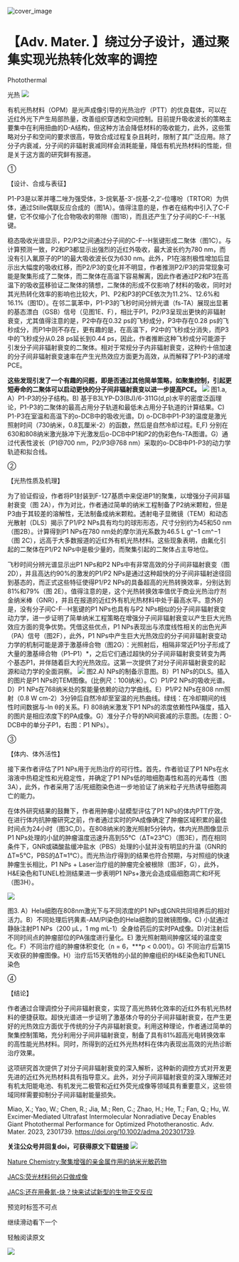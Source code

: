 ﻿![cover_image](https://mmbiz.qpic.cn/mmbiz_jpg/wzBk7nZmzgqobeWXyRShbWx5glsmymBia7xibxfRTEqrelxfXvpEOvzqo5fAoo2X6FR70jeiaOdiagbCAf9Aco906g/0?wx_fmt=jpeg) 

#  【Adv. Mater. 】绕过分子设计，通过聚集实现光热转化效率的调控 
 


Photothermal

光热
![](../asset/2023-05-31_386a04da3066bee1ab76ff416dccda17_0.jpeg)

有机光热材料（OPM）是光声成像引导的光热治疗（PTT）的优良载体，可以在近红外光下产生局部热量，改善组织穿透和空间控制。目前提升吸收波长的策略主要集中在利用扭曲的D-A结构，但这种方法会降低材料的吸收能力，此外，这些策略对分子和空间的要求很高，导致合成过程复杂且耗时，限制了其广泛应用。除了分子内衰减，分子间的非辐射衰减同样会消耗能量，降低有机光热材料的性能，但是关于这方面的研究鲜有报道。

①

【设计、合成与表征】

P1-P3是以苯并噻二唑为强受体，3-烷氧基-3′-烷基-2,2′-位噻吩（TRTOR）为供体，通过Stille偶联反应合成的（图1A）。值得注意的是，作者在结构中引入了C-F健，它不仅缩小了化合物吸收的带隙（图1B），而且还产生了分子间的C-F--H氢键。

稳态吸收光谱显示，P2/P3之间通过分子间的C-F--H氢键形成二聚体（图1C）。与计算预测一致，P2和P3都显示出强烈的近红外吸收，最大波长约为780 nm，而没有引入氟原子的P1的最大吸收波长仅为630 nm。此外，P1在溶剂极性增加后显示出大幅度的吸收红移，而P2/P3的变化并不明显，作者推测P2/P3的异常现象可能是聚集形成了二聚体，而二聚体在高温下容易解离，因此作者通过P2和P3在高温下的吸收蓝移验证二聚体的猜想，二聚体的形成不仅影响了材料的吸收，同时对其光热转化效率的影响也比较大，P1、P2和P3的PCE依次为11.2%、12.6%和16.1%（图1D）。在邻二氯苯中，P1-P3的飞秒时间分辨光谱（fs-TA）展现出显著的基态漂白（GSB）信号（见图1E、F），相比于P1，P2/P3呈现出更快的非辐射衰变，尤其值得注意的是，P2中存在0.32 ps的飞秒成分，P3中存在0.28 ps的飞秒成分，而P1中则不存在，更有趣的是，在高温下，P2中的飞秒成分消失，而P3中的飞秒成分从0.28 ps延长到0.44 ps，因此，作者推断这种飞秒成分可能源于引发分子间非辐射衰变的二聚体。相对于常规分子内非辐射衰变，这种约十倍加速的分子间非辐射衰变速率在产生光热效应方面更为高效，从而解释了P1-P3的递增PCE。

**这些发现引发了一个有趣的问题，即是否通过其他简单策略，如聚集控制，引起更短寿命的二聚体可以启动更快的分子间非辐射衰变以进一步提高PCE。**
![](../asset/2023-05-31_e68894f33551e312c8c3660ed6972a93_1.jpeg)
图1.a, A）P1-P3的分子结构。B) 基于B3LYP-D3(BJ)/6-311G(d,p)水平的密度泛函理论，P1-P3的二聚体的最高占用分子轨道和最低未占用分子轨道的计算结果。C) P1-P3在室温和高温下的o-DCB中的吸收光谱。D) o-DCB中P1-P3的温度是激光照射时间（730纳米，0.8瓦厘米-2）的函数，然后是自然冷却过程。E,F) 分别在630和808纳米激光脉冲下光激发后o-DCB中P1和P2的伪彩色fs-TA图谱。G）通过代表性波长（P1@700 nm，P2/P3@768 nm）采取的o-DCB中P1-P3的动力学轨迹和拟合线。

②

【光热性质及机理】

为了验证假设，作者将P1封装到F-127基质中来促进P1的聚集，以增强分子间非辐射衰变（图 2A），作为对比，作者通过简单的纳米工程制备了P2纳米颗粒，但是P3由于其较差的溶解性，无法制备成纳米颗粒。透射电子显微镜（TEM）和动态光散射（DLS）揭示了P1/P2 NPs具有均匀的球形形态，尺寸分别约为45和50 nm（图2B）。计算得到P1 NPs在780 nm处的摩尔消光系数为46.5 L g^−1 cm^−1（图 2C），远高于大多数报道的近红外有机光热材料。这些现象表明，由氟化引起的二聚体在P1/P2 NPs中是极少量的，而聚集引起的二聚体占主导地位。

飞秒时间分辨光谱显示出P1 NPs和P2 NPs中有非常高效的分子间非辐射衰变（图 2D），并且高达约90%的激发的P1/P2 NPs是通过这种超快的分子间非辐射途径回到基态的，而正式这些特征使得P1/P2 NPs的具备超高的光热转换效率，分别达到81%和79%（图 2E）。值得注意的是，这个光热转换效率值优于商业光热治疗剂金纳米棒（GNR），并且在报道的近红外有机光热材料中处于最高水平。意外的是，没有分子间C-F···H氢键的P1 NPs也具有与P2 NPs相似的分子间非辐射衰变动力学，进一步证明了简单纳米工程策略在增强分子间非辐射衰变以产生巨大光热效应方面的竞争优势。凭借这些优点，P1 NPs表现出与浓度线性相关的出色光声（PA）信号（图2F），此外，P1 NPs中产生巨大光热效应的分子间非辐射衰变动力学的机制可能是源于激基缔合物（图2G）：光照射后，相隔非常近P1分子形成了大量的激基缔合物（P1–P1）\*，之后它们通过超快的分子间非辐射衰变转变为两个基态P1，并伴随着巨大的光热效应。这第一次提供了对分子间非辐射衰变的起源和动力学的全面洞察。
![](../asset/2023-05-31_030de05951349a7cf4c23e25f5de2e20_2.jpeg)
图2.A) NPs的制备示意图。B）P1 NPs的DLS。插入的图片是P1 NPs的TEM图像。(比例尺：100纳米）。C）P1/P2 NPs的吸收光谱。D）P1 NPs在768纳米处的泵能量依赖的动力学曲线。E）P1/P2 NPs在808 nm照射（0.8 W cm-2）3分钟后自然冷却至室温的光热曲线。绿线：在冷却期间的线性时间数据与-ln θ的关系。F) 808纳米激发下P1 NPs的浓度依赖性PA强度，插入的图片是相应浓度下的PA成像。G）准分子介导的NR间衰减的示意图。(左图：O-DCB中的单分子P1，右图：P1 NPs）。

③

【体内、体外活性】

接下来作者评估了P1 NPs用于光热治疗的可行性。首先，作者验证了P1 NPs在水溶液中热稳定性和光稳定性，并确定了P1 NPs低的暗细胞毒性和高的光毒性（图3A），此外，作者采用了活/死细胞染色进一步地验证了纳米粒子光热诱导细胞凋亡的能力。

在体外研究结果的鼓舞下，作者用肿瘤小鼠模型评估了P1 NPs的体内PTT疗效。在进行体内抗肿瘤研究之前，作者通过实时的PA成像确定了肿瘤区域积累的最佳时间点为24小时（图3C,D）。在808纳米的激光照射5分钟内，体内光热图像显示P1 NPs处理的小鼠的肿瘤温度迅速升高到55℃（ΔT≈23℃）（图3E），而在相同条件下，GNR或磷酸盐缓冲盐水（PBS）处理的小鼠并没有明显的升温（GNR的ΔT≈5℃，PBS的ΔT≈1℃）。而光热治疗得到的结果也符合预期，与对照组的快速肿瘤生长相比，P1 NPs + Laser治疗组的肿瘤完全被根除（图3F，G），此外，H&E染色和TUNEL检测结果进一步表明P1 NPs+激光会造成癌细胞凋亡和坏死（图3H）。

![](../asset/2023-05-31_bb2442fb4973f4508d17da1a0e06bb89_3.jpeg)

图3. A）Hela细胞在808nm激光下与不同浓度的P1 NPs或GNR共同培养后的相对活力。B）不同处理后钙黄素-AM/PI染色的Hela细胞的显微镜图像。C) 小鼠通过静脉注射P1 NPs（200 µL，1 mg mL-1）全身给药后的实时PA成像。D)对注射后不同时间点的肿瘤部位的PA强度进行量化。E) 激光照射期间肿瘤区域的温度变化。F）不同治疗组的肿瘤体积变化（n = 6，\*\*\*p &lt; 0.001）。G) 不同治疗后第15天收获的肿瘤图像。H）治疗后15天牺牲的小鼠的肿瘤组织的H&E染色和TUNEL染色

④

【结论】

作者通过合理调控分子间非辐射衰变，实现了高光热转化效率的近红外有机光热材料的便捷获取。超快光谱进一步证明了激基体介导的分子间非辐射衰变，在产生更好的光热效应方面优于传统的分子内非辐射衰变。利用这种理论，作者通过简单的聚集控制策略，充分利用分子间非辐射衰变，制备了具有81%超高光电转换效率的高性能光热材料。同时，所得到的近红外光热材料在体内表现出高效的光热诊断治疗效果。

这项研究首次提供了对分子间非辐射衰变的深入解析，这种新的调控方式对开发更先进的近红外光热材料具有指导意义。此外，对分子间非辐射衰变的深入理解还对有机太阳能电池、有机发光二极管和近红外荧光成像等领域具有重要意义，这些领域同样需要抑制分子间非辐射能量损失。

Miao, X.; Yao, W.; Chen, R.; Jia, M.; Ren, C.; Zhao, H.; He, T.; Fan, Q.; Hu, W. Excimer‐Mediated Ultrafast Intermolecular Nonradiative Decay Enables Giant Photothermal Performance for Optimized Phototheranostic. Adv. Mater. 2023, 2301739. https://doi.org/10.1002/adma.202301739.

**关注公众号并回复doi，可获得原文下载链接**
![](../asset/2023-05-31_eb46ebd50de486a852e98de208de520d_4.png)


[Nature Chemistry:聚集增强的亲金属作用的纳米光敏药物](http://mp.weixin.qq.com/s?__biz=MzkzOTI1OTMwNg==&amp;mid=2247483910&amp;idx=1&amp;sn=994ab76a56b8b8e2cb2ec77a9ac878c8&amp;chksm=c2f2e6c3f5856fd5775acc3e6fac5912dfc75de533bbdfe072ca265df7dfa63f5ebc2988dcb3&amp;scene=21#wechat_redirect)



[JACS:荧光材料何必只做成像](http://mp.weixin.qq.com/s?__biz=MzkzOTI1OTMwNg==&amp;mid=2247483894&amp;idx=1&amp;sn=cf6ef0d3c2deaf9c549a264449cc3bb3&amp;chksm=c2f2e533f5856c2595509d15f8e384f8d88b00685f0dfe4d82af30339211bec69a907905363a&amp;scene=21#wechat_redirect)



[JACS:还在用叠氮-炔？快来试试新型的生物正交反应](http://mp.weixin.qq.com/s?__biz=MzkzOTI1OTMwNg==&amp;mid=2247483883&amp;idx=1&amp;sn=6efed231961a5b2f378ab44c1fe718ee&amp;chksm=c2f2e52ef5856c38a8f02ae4314f4a7fe7165c0f077be7b6352af23746c9d7f6fe8c16d4c7bc&amp;scene=21#wechat_redirect)

预览时标签不可点

  继续滑动看下一个 

 轻触阅读原文 

  ![](http://mmbiz.qpic.cn/mmbiz_png/wzBk7nZmzgq7v9Dg22Sz7VtfIJUOJaRx0AfgRtlrKZzKwOhTlicicAor2tvrgf1LUONnpYH3wKPRRrtL6nCvs0tQ/0?wx_fmt=png)  

